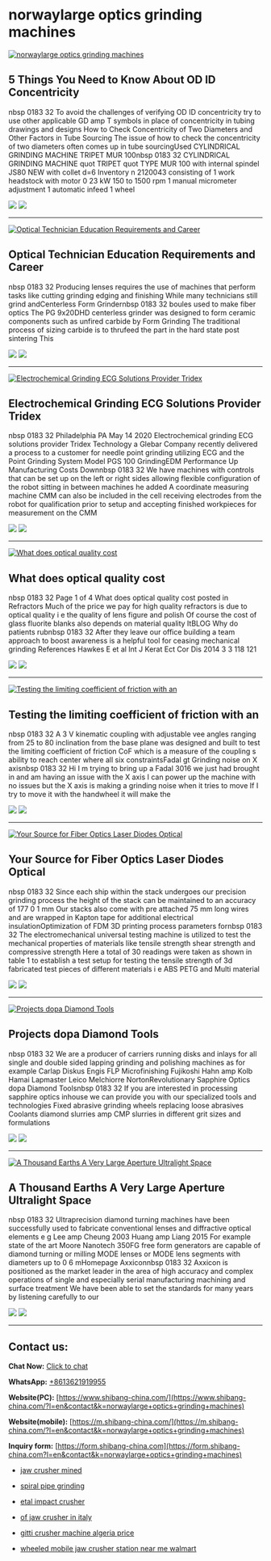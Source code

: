 # norwaylarge optics grinding machines

<a href="https://swt.shibang-china.com/?l=en&img&k=norwaylarge+optics+grinding+machines" target="_blank">![norwaylarge optics grinding machines](http://static.shibang-china.com/all-800x300/1295.jpg)</a>

## 5 Things You Need to Know About OD ID Concentricity
nbsp 0183 32 To avoid the challenges of verifying OD ID concentricity try to use other applicable GD amp T symbols in place of concentricity in tubing drawings and designs How to Check Concentricity of Two Diameters and Other Factors in Tube Sourcing The issue of how to check the concentricity of two diameters often comes up in tube sourcingUsed CYLINDRICAL GRINDING MACHINE TRIPET MUR 100nbsp 0183 32 CYLINDRICAL GRINDING MACHINE quot TRIPET quot TYPE MUR 100 with internal spindel JS80 NEW with collet d=6 Inventory n 2120043 consisting of 1 work headstock with motor 0 23 kW 150 to 1500 rpm 1 manual micrometer adjustment 1 automatic infeed 1 wheel


<a href="https://whatsapp.shibangsoft.com/WhatsApp.php" target="_blank" title="WhatsApp">![](http://static.shibang-china.com/icon/whatsapp.png)</a> <a href="https://swt.shibang-china.com/?l=en&icon&k=norwaylarge+optics+grinding+machines" target="_blank">![](http://static.shibang-china.com/icon/chat-en.png)</a>

---

<a href="https://swt.shibang-china.com/?l=en&img&k=norwaylarge+optics+grinding+machines" target="_blank">![Optical Technician Education Requirements and Career](http://static.shibang-china.com/all-800x300/263.jpg)</a>

## Optical Technician Education Requirements and Career
nbsp 0183 32 Producing lenses requires the use of machines that perform tasks like cutting grinding edging and finishing While many technicians still grind andCenterless Form Grindernbsp 0183 32 boules used to make fiber optics The PG 9x20DHD centerless grinder was designed to form ceramic components such as unfired carbide by Form Grinding The traditional process of sizing carbide is to thrufeed the part in the hard state post sintering This


<a href="https://whatsapp.shibangsoft.com/WhatsApp.php" target="_blank" title="WhatsApp">![](http://static.shibang-china.com/icon/whatsapp.png)</a> <a href="https://swt.shibang-china.com/?l=en&icon&k=norwaylarge+optics+grinding+machines" target="_blank">![](http://static.shibang-china.com/icon/chat-en.png)</a>

---

<a href="https://swt.shibang-china.com/?l=en&img&k=norwaylarge+optics+grinding+machines" target="_blank">![Electrochemical Grinding ECG Solutions Provider Tridex](http://static.shibang-china.com/all-800x300/43.jpg)</a>

## Electrochemical Grinding ECG Solutions Provider Tridex
nbsp 0183 32 Philadelphia PA May 14 2020 Electrochemical grinding ECG solutions provider Tridex Technology a Glebar Company recently delivered a process to a customer for needle point grinding utilizing ECG and the Point Grinding System Model PGS 100 GrindingEDM Performance Up Manufacturing Costs Downnbsp 0183 32 We have machines with controls that can be set up on the left or right sides allowing flexible configuration of the robot sitting in between machines he added A coordinate measuring machine CMM can also be included in the cell receiving electrodes from the robot for qualification prior to setup and accepting finished workpieces for measurement on the CMM


<a href="https://whatsapp.shibangsoft.com/WhatsApp.php" target="_blank" title="WhatsApp">![](http://static.shibang-china.com/icon/whatsapp.png)</a> <a href="https://swt.shibang-china.com/?l=en&icon&k=norwaylarge+optics+grinding+machines" target="_blank">![](http://static.shibang-china.com/icon/chat-en.png)</a>

---

<a href="https://swt.shibang-china.com/?l=en&img&k=norwaylarge+optics+grinding+machines" target="_blank">![What does optical quality cost](http://static.shibang-china.com/all-800x300/378.jpg)</a>

## What does optical quality cost
nbsp 0183 32 Page 1 of 4 What does optical quality cost posted in Refractors Much of the price we pay for high quality refractors is due to optical quality i e the quality of lens figure and polish Of course the cost of glass fluorite blanks also depends on material quality ItBLOG Why do patients rubnbsp 0183 32 After they leave our office building a team approach to boost awareness is a helpful tool for ceasing mechanical grinding References Hawkes E et al Int J Kerat Ect Cor Dis 2014 3 3 118 121


<a href="https://whatsapp.shibangsoft.com/WhatsApp.php" target="_blank" title="WhatsApp">![](http://static.shibang-china.com/icon/whatsapp.png)</a> <a href="https://swt.shibang-china.com/?l=en&icon&k=norwaylarge+optics+grinding+machines" target="_blank">![](http://static.shibang-china.com/icon/chat-en.png)</a>

---

<a href="https://swt.shibang-china.com/?l=en&img&k=norwaylarge+optics+grinding+machines" target="_blank">![Testing the limiting coefficient of friction with an](http://static.shibang-china.com/all-800x300/490.jpg)</a>

## Testing the limiting coefficient of friction with an
nbsp 0183 32 A 3 V kinematic coupling with adjustable vee angles ranging from 25 to 80 inclination from the base plane was designed and built to test the limiting coefficient of friction CoF which is a measure of the coupling s ability to reach center where all six constraintsFadal gt Grinding noise on X axisnbsp 0183 32 Hi I m trying to bring up a Fadal 3016 we just had brought in and am having an issue with the X axis I can power up the machine with no issues but the X axis is making a grinding noise when it tries to move If I try to move it with the handwheel it will make the


<a href="https://whatsapp.shibangsoft.com/WhatsApp.php" target="_blank" title="WhatsApp">![](http://static.shibang-china.com/icon/whatsapp.png)</a> <a href="https://swt.shibang-china.com/?l=en&icon&k=norwaylarge+optics+grinding+machines" target="_blank">![](http://static.shibang-china.com/icon/chat-en.png)</a>

---

<a href="https://swt.shibang-china.com/?l=en&img&k=norwaylarge+optics+grinding+machines" target="_blank">![Your Source for Fiber Optics Laser Diodes Optical](http://static.shibang-china.com/all-800x300/884.jpg)</a>

## Your Source for Fiber Optics Laser Diodes Optical
nbsp 0183 32 Since each ship within the stack undergoes our precision grinding process the height of the stack can be maintained to an accuracy of 177 0 1 mm Our stacks also come with pre attached 75 mm long wires and are wrapped in Kapton tape for additional electrical insulationOptimization of FDM 3D printing process parameters fornbsp 0183 32 The electromechanical universal testing machine is utilized to test the mechanical properties of materials like tensile strength shear strength and compressive strength Here a total of 30 readings were taken as shown in table 1 to establish a test setup for testing the tensile strength of 3d fabricated test pieces of different materials i e ABS PETG and Multi material


<a href="https://whatsapp.shibangsoft.com/WhatsApp.php" target="_blank" title="WhatsApp">![](http://static.shibang-china.com/icon/whatsapp.png)</a> <a href="https://swt.shibang-china.com/?l=en&icon&k=norwaylarge+optics+grinding+machines" target="_blank">![](http://static.shibang-china.com/icon/chat-en.png)</a>

---

<a href="https://swt.shibang-china.com/?l=en&img&k=norwaylarge+optics+grinding+machines" target="_blank">![Projects dopa Diamond Tools](http://static.shibang-china.com/all-800x300/1344.jpg)</a>

## Projects dopa Diamond Tools
nbsp 0183 32 We are a producer of carriers running disks and inlays for all single and double sided lapping grinding and polishing machines as for example Carlap Diskus Engis FLP Microfinishing Fujikoshi Hahn amp Kolb Hamai Lapmaster Leico Melchiorre NortonRevolutionary Sapphire Optics dopa Diamond Toolsnbsp 0183 32 If you are interested in processing sapphire optics inhouse we can provide you with our specialized tools and technologies Fixed abrasive grinding wheels replacing loose abrasives Coolants diamond slurries amp CMP slurries in different grit sizes and formulations


<a href="https://whatsapp.shibangsoft.com/WhatsApp.php" target="_blank" title="WhatsApp">![](http://static.shibang-china.com/icon/whatsapp.png)</a> <a href="https://swt.shibang-china.com/?l=en&icon&k=norwaylarge+optics+grinding+machines" target="_blank">![](http://static.shibang-china.com/icon/chat-en.png)</a>

---

<a href="https://swt.shibang-china.com/?l=en&img&k=norwaylarge+optics+grinding+machines" target="_blank">![A Thousand Earths A Very Large Aperture Ultralight Space](http://static.shibang-china.com/all-800x300/1436.jpg)</a>

## A Thousand Earths A Very Large Aperture Ultralight Space
nbsp 0183 32 Ultraprecision diamond turning machines have been successfully used to fabricate conventional lenses and diffractive optical elements e g Lee amp Cheung 2003 Huang amp Liang 2015 For example state of the art Moore Nanotech 350FG free form generators are capable of diamond turning or milling MODE lenses or MODE lens segments with diameters up to 0 6 mHomepage Axxiconnbsp 0183 32 Axxicon is positioned as the market leader in the area of high accuracy and complex operations of single and especially serial manufacturing machining and surface treatment We have been able to set the standards for many years by listening carefully to our


<a href="https://whatsapp.shibangsoft.com/WhatsApp.php" target="_blank" title="WhatsApp">![](http://static.shibang-china.com/icon/whatsapp.png)</a> <a href="https://swt.shibang-china.com/?l=en&icon&k=norwaylarge+optics+grinding+machines" target="_blank">![](http://static.shibang-china.com/icon/chat-en.png)</a>

---
## Contact us:

**Chat Now:** [Click to chat](https://swt.shibang-china.com?l=en&contact&k=norwaylarge+optics+grinding+machines)

**WhatsApp:**  [+8613621919955](https://whatsapp.shibangsoft.com/WhatsApp.php)

**Website(PC):** [https://www.shibang-china.com/](https://www.shibang-china.com/?l=en&contact&k=norwaylarge+optics+grinding+machines)

**Website(mobile):** [https://m.shibang-china.com/](https://m.shibang-china.com/?l=en&contact&k=norwaylarge+optics+grinding+machines)

**Inquiry form:** [https://form.shibang-china.com](https://form.shibang-china.com?l=en&contact&k=norwaylarge+optics+grinding+machines)

* [jaw crusher mined](../166/jaw%20crusher%20mined.md)

* [spiral pipe grinding](../163/spiral%20pipe%20grinding.md)

* [etal impact crusher](../170/etal%20impact%20crusher.md)

* [of jaw crusher in italy](../170/of%20jaw%20crusher%20in%20italy.md)

* [gitti crusher machine algeria price](../162/gitti%20crusher%20machine%20algeria%20price.md)

* [wheeled mobile jaw crusher station near me walmart](../169/wheeled%20mobile%20jaw%20crusher%20station%20near%20me%20walmart.md)